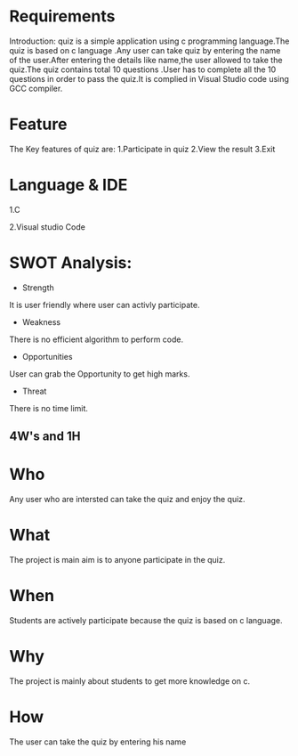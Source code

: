 
# Requirements
Introduction:
quiz is a simple application using c programming language.The quiz is based on c language .Any user can take quiz by entering the name of the user.After entering the details like name,the user allowed to take the quiz.The quiz contains total 10 questions .User has to complete all the 10 questions in order to pass the quiz.It is complied in Visual Studio code using GCC compiler.

# Feature
The Key features of quiz are: 1.Participate in quiz 2.View the result 3.Exit

# Language & IDE
1.C

2.Visual studio Code


# SWOT Analysis:
- Strength
 
It is user friendly where user can activly participate.

- Weakness

There is no efficient algorithm to perform code.

- Opportunities

User can grab the Opportunity to get high marks.

- Threat

There is no time limit.


## 4W's and 1H

# Who
Any user who are intersted can take the quiz and enjoy the quiz.

# What
The project is main aim is to anyone participate in the quiz.

# When
Students are actively participate because the quiz is based on c language.

# Why
The project is mainly about students to get more knowledge on c.

# How
The user can take the quiz by entering his name










